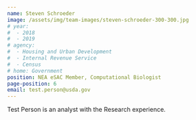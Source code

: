 ```yaml
---
name: Steven Schroeder
image: /assets/img/team-images/steven-schroeder-300-300.jpg
# year:
#  - 2018
#  - 2019
# agency:   
#  - Housing and Urban Development
#  - Internal Revenue Service
#  - Census
# home: Government
position: NEA eSAC Member, Computational Biologist
page-position: 6
email: test.person@usda.gov
---
```


Test Person is an analyst with the Research experience.

